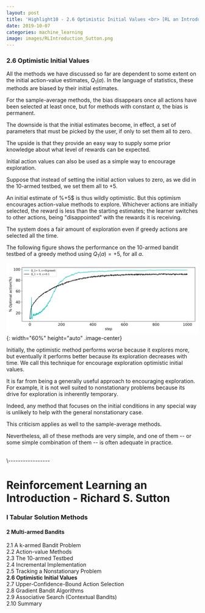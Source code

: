 ```yaml
---
layout: post
title: 'Highlight10 - 2.6 Optimistic Initial Values <br> [RL an Introduction - S. Sutton]'
date: 2019-10-07
categories: machine_learning
image: images/RLIntroduction_Sutton.png
---
```

### 2.6 Optimistic Initial Values
All the methods we have discussed so far are dependent to some extent on the initial action-value estimates, $Q_1(a)$. In the language of statistics, these methods are biased by their initial estimates.
<br>

For the sample-average methods, the bias disappears once all actions have been selected at least once, but for methods with constant $\alpha$, the bias is permanent.
<br>

The downside is that the initial estimates become, in effect, a set of parameters that must be picked by the user, if only to set them all to zero.
<br>

The upside is that they provide an easy way to supply some prior knowledge about what level of rewards can be expected.
<br>

Initial action values can also be used as a simple way to encourage exploration.
<br>

Suppose that instead of setting the initial action values to zero, as we did in the 10-armed testbed, we set them all to $+5$.
<br>

An initial estimate of %+5$ is thus wildly optimistic. But this optimism encourages action-value methods to explore. Whichever actions are initially selected, the reward is less than the starting estimates; the learner switches to other actions, being "disappointed" with the rewards it is receiving.
<br>

The system does a fair amount of exploration even if greedy actions are selected all the time.
<br>

The following figure shows the performance on the 10-armed bandit testbed of a greedy method using $Q_1(a) = +5$, for all $a$.
<br>

![Figure2.3](/images/Figure2.3.png){: width="60%" height="auto" .image-center}

Initially, the optimistic method performs worse because it explores more, but eventually it performs better because its exploration decreases with time. We call this technique for encourage exploration optimistic initial values.
<br>

It is far from being a generally useful approach to encouraging exploration. For example, it is not well suited to nonstationary problems because its drive for exploration is inherently temporary.
<br>

Indeed, any method that focuses on the initial conditions in any special  way is unlikely to help with the general nonstationary case.
<br>

This criticism applies as well to the sample-average methods.
<br>

Nevertheless, all of these methods are very simple, and one of them -- or some simple combination of them -- is often adequate in practice.





<br>
\-----------------

# Reinforcement Learning an Introduction - Richard S. Sutton

### I Tabular Solution Methods
#### 2 Multi-armed Bandits
2.1 A k-armed Bandit Problem<br>
2.2 Action-value Methods<br>
2.3 The 10-armed Testbed<br>
2.4 Incremental Implementation<br>
2.5 Tracking a Nonstationary Problem<br>
<b>2.6 Optimistic Initial Values<br></b>
2.7 Upper-Confidence-Bound Action Selection<br>
2.8 Gradient Bandit Algorithms<br>
2.9 Associative Search (Contextual Bandits)<br>
2.10 Summary<br>
